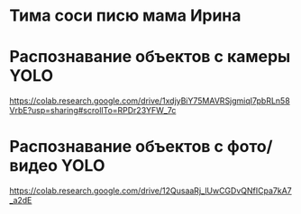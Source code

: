# Тима соси писю мама Ирина

# Распознавание объектов с камеры YOLO
  https://colab.research.google.com/drive/1xdjyBiY75MAVRSjgmiqI7pbRLn58VrbE?usp=sharing#scrollTo=RPDr23YFW_7c
  
# Распознавание объектов с фото/видео YOLO
  https://colab.research.google.com/drive/12QusaaRj_lUwCGDvQNfICpa7kA7_a2dE

